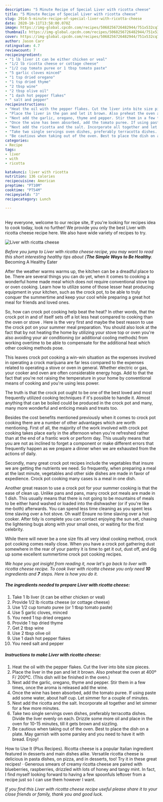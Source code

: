 ```yaml
---
description: "5 Minute Recipe of Special Liver with ricotta cheese"
title: "5 Minute Recipe of Special Liver with ricotta cheese"
slug: 2914-5-minute-recipe-of-special-liver-with-ricotta-cheese
date: 2020-10-11T13:58:00.078Z
image: https://img-global.cpcdn.com/recipes/5068256726482944/751x532cq70/liver-with-ricotta-cheese-recipe-main-photo.jpg
thumbnail: https://img-global.cpcdn.com/recipes/5068256726482944/751x532cq70/liver-with-ricotta-cheese-recipe-main-photo.jpg
cover: https://img-global.cpcdn.com/recipes/5068256726482944/751x532cq70/liver-with-ricotta-cheese-recipe-main-photo.jpg
author: Jason Carr
ratingvalue: 4.7
reviewcount: 7
recipeingredient:
- "1 lb liver it can be either chicken or veal"
- "1/2 lb ricotta cheese or cottage cheese"
- "1/2 cup tomato puree or 1 tbsp tomato paste"
- "5 garlic cloves minced"
- "1 tsp dried oregano"
- "1 tsp dried thyme"
- "2 tbsp wine"
- "2 tbsp olive oil"
- "1 dash hot pepper flakes"
- " salt and pepper"
recipeinstructions:
- "Heat the oil with the pepper flakes. Cut the liver into bite size pieces."
- "Place the liver in the pan and let it brown. Also preheat the oven at 400º F/ 200ºC. (This dish will be finished in the oven.)"
- "Next add the garlic, oregano, thyme and pepper. Stir them in a few times, once the aroma is released add the wine."
- "Once the wine has been absorbed, add the tomato puree. If using paste add some water, about half cup. Let simmer for a couple of minutes."
- "Next add the ricotta and the salt. Incorporate all together and let simmer for a few more minutes."
- "Take two single servings oven dishes, preferably terracotta dishes. Divide the liver evenly on each. Drizzle some more oil and place in the oven for 10-15 minutes, till it gets brown and sizzling."
- "Be cautious when taking out of the oven. Best to place the dish on a plate. May garnish with some parsley and you need to have it with bread. Enjoy!"
categories:
- Recipe
tags:
- liver
- with
- ricotta

katakunci: liver with ricotta 
nutrition: 136 calories
recipecuisine: American
preptime: "PT10M"
cooktime: "PT54M"
recipeyield: "3"
recipecategory: Lunch

---
```

<br>
Hey everyone, welcome to our recipe site, If you're looking for recipes idea to cook today, look no further! We provide you only the best Liver with ricotta cheese recipe here. We also have wide variety of recipes to try.
<br>


![Liver with ricotta cheese](https://img-global.cpcdn.com/recipes/5068256726482944/751x532cq70/liver-with-ricotta-cheese-recipe-main-photo.jpg)

<i>Before you jump to Liver with ricotta cheese recipe, you may want to read this short interesting healthy tips about {<strong>The Simple Ways to Be Healthy</strong>.</i>
Becoming A Healthy Eater


After the weather warms warms up, the kitchen can be a dreadful place to be. There are several things you can do yet, when it comes to cooking a wonderful home made meal which does not require conventional stove top or oven cooking. Learn how to utilize some of those lesser heat producing equipment in your kitchen, such as the crock pot, to be able to truly conquer the summertime and keep your cool while preparing a great hot meal for friends and loved ones.

So, how can crock pot cooking help beat the heat? In other words, that the crock pot in and of itself sets off a lot less heat compared to cooking than the oven or stove . Here is the very first and maybe the best reason to use the crock pot on your summer meal preparation. You should also look at the fact that by not heating the home by utilizing your stove top or oven you're also avoiding your air conditioning (or additional cooling methods) from working overtime to be able to compensate for the additional heat which other cooking methods pose.

This leaves crock pot cooking a win-win situation as the expenses involved in operating a crock marijuana are far less compared to the expenses related to operating a stove or oven in general. Whether electric or gas, your cooker and oven are often considerable energy hogs. Add to that the fact that you're not raising the temperature in your home by conventional means of cooking and you're using less power.

 The truth is that the crock pot ought to be one of the best loved and most frequently utilized cooking techniques if it's possible to handle it.  Almost anything that can be boiled could be produced in the crock pot and many, many more wonderful and enticing meals and treats too.



Besides the cost benefits mentioned previously when it comes to crock pot cooking there are a number of other advantages which are worth mentioning. First of all, the majority of the work involved with crock pot cooking takes place early in the afternoon when you're refreshed rather than at the end of a frantic work or perform day. This usually means that you are not as inclined to forget a component or make different errors that frequently happen as we prepare a dinner when we are exhausted from the actions of daily.

Secondly, many great crock pot recipes include the vegetables that insure we are getting the nutrients we need. So frequently, when preparing a meal at the last minute, vegetables and other side dishes are made in favor of expedience. Crock pot cooking many cases is a meal in one dish.

Another great reason to use a crock pot for your summer cooking is that the ease of clean up.  Unlike pans and pans, many crock pot meals are made in 1 dish. This usually means that there is not going to be mountains of meals to be either hand washed or loaded into the dishwasher (or if you're like me-both) afterwards. You can spend less time cleaning as you spent less time slaving over a hot stove. Oh wait! Ensure no time slaving over a hot cooker. After tidy is complete you can contact enjoying the sun set, chasing the lightening bugs along with your small ones, or waiting for the first celebrity.

While there will never be a one size fits all very ideal cooking method, crock pot cooking comes really close. When you have a crock pot gathering dust somewhere in the rear of your pantry it is time to get it out, dust off, and dig up some excellent summertime crock pot cooking recipes.


<i>We hope you got insight from reading it, now let's go back to liver with ricotta cheese recipe. To cook liver with ricotta cheese you only need <strong>10</strong> ingredients and <strong>7</strong> steps. Here is how you do it.
</i>

##### The ingredients needed to prepare Liver with ricotta cheese:

1. Take 1 lb liver (it can be either chicken or veal)
1. Provide 1/2 lb ricotta cheese (or cottage cheese)
1. Use 1/2 cup tomato puree (or 1 tbsp tomato paste)
1. Use 5 garlic cloves, minced
1. You need 1 tsp dried oregano
1. Provide 1 tsp dried thyme
1. Get 2 tbsp wine
1. Use 2 tbsp olive oil
1. Use 1 dash hot pepper flakes
1. You need  salt and pepper


##### Instructions to make Liver with ricotta cheese:

1. Heat the oil with the pepper flakes. Cut the liver into bite size pieces.
1. Place the liver in the pan and let it brown. Also preheat the oven at 400º F/ 200ºC. (This dish will be finished in the oven.)
1. Next add the garlic, oregano, thyme and pepper. Stir them in a few times, once the aroma is released add the wine.
1. Once the wine has been absorbed, add the tomato puree. If using paste add some water, about half cup. Let simmer for a couple of minutes.
1. Next add the ricotta and the salt. Incorporate all together and let simmer for a few more minutes.
1. Take two single servings oven dishes, preferably terracotta dishes. Divide the liver evenly on each. Drizzle some more oil and place in the oven for 10-15 minutes, till it gets brown and sizzling.
1. Be cautious when taking out of the oven. Best to place the dish on a plate. May garnish with some parsley and you need to have it with bread. Enjoy!


How to Use It (Plus Recipes). Ricotta cheese is a popular Italian ingredient featured in desserts and main dishes alike. Versatile ricotta cheese is delicious in pasta dishes, on pizza, and in desserts, too! Try it in these great recipes! · Generous smears of creamy ricotta cheese are paired with blueberries, raspberries, drizzled with lots of honey and tangy mint. In fact, I find myself looking forward to having a few spoonfuls leftover from a recipe just so I can use them however I want. 

<i>If you find this Liver with ricotta cheese recipe useful please share it to your close friends or family, thank you and good luck.</i>
